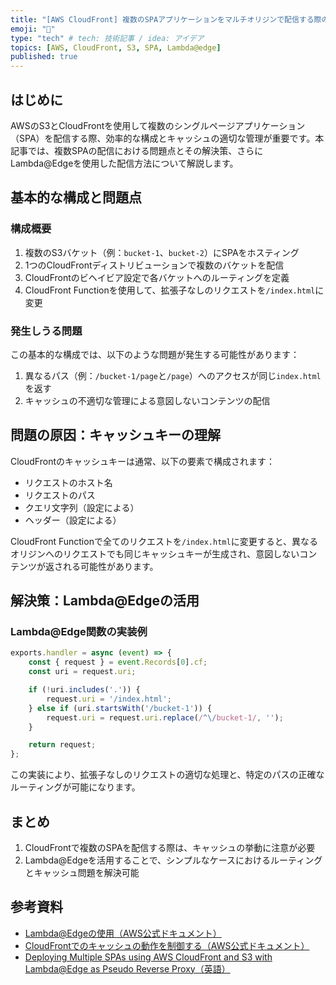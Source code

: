 ```yaml
---
title: "[AWS CloudFront] 複数のSPAアプリケーションをマルチオリジンで配信する際の注意点"
emoji: "🎏"
type: "tech" # tech: 技術記事 / idea: アイデア
topics: [AWS, CloudFront, S3, SPA, Lambda@edge]
published: true
---
```


## はじめに

AWSのS3とCloudFrontを使用して複数のシングルページアプリケーション（SPA）を配信する際、効率的な構成とキャッシュの適切な管理が重要です。本記事では、複数SPAの配信における問題点とその解決策、さらにLambda@Edgeを使用した配信方法について解説します。

## 基本的な構成と問題点

### 構成概要

1. 複数のS3バケット（例：`bucket-1`、`bucket-2`）にSPAをホスティング
2. 1つのCloudFrontディストリビューションで複数のバケットを配信
3. CloudFrontのビヘイビア設定で各バケットへのルーティングを定義
4. CloudFront Functionを使用して、拡張子なしのリクエストを`/index.html`に変更

### 発生しうる問題

この基本的な構成では、以下のような問題が発生する可能性があります：

1. 異なるパス（例：`/bucket-1/page`と`/page`）へのアクセスが同じ`index.html`を返す
2. キャッシュの不適切な管理による意図しないコンテンツの配信

## 問題の原因：キャッシュキーの理解

CloudFrontのキャッシュキーは通常、以下の要素で構成されます：

- リクエストのホスト名
- リクエストのパス
- クエリ文字列（設定による）
- ヘッダー（設定による）

CloudFront Functionで全てのリクエストを`/index.html`に変更すると、異なるオリジンへのリクエストでも同じキャッシュキーが生成され、意図しないコンテンツが返される可能性があります。

## 解決策：Lambda@Edgeの活用

### Lambda@Edge関数の実装例

```javascript
exports.handler = async (event) => {
    const { request } = event.Records[0].cf;
    const uri = request.uri;

    if (!uri.includes('.')) {
        request.uri = '/index.html';
    } else if (uri.startsWith('/bucket-1')) {
        request.uri = request.uri.replace(/^\/bucket-1/, '');
    }

    return request;
};
```

この実装により、拡張子なしのリクエストの適切な処理と、特定のパスの正確なルーティングが可能になります。

## まとめ

1. CloudFrontで複数のSPAを配信する際は、キャッシュの挙動に注意が必要
2. Lambda@Edgeを活用することで、シンプルなケースにおけるルーティングとキャッシュ問題を解決可能

## 参考資料

- [Lambda@Edgeの使用（AWS公式ドキュメント）](https://docs.aws.amazon.com/ja_jp/AmazonCloudFront/latest/DeveloperGuide/lambda-at-the-edge.html)
- [CloudFrontでのキャッシュの動作を制御する（AWS公式ドキュメント）](https://docs.aws.amazon.com/ja_jp/AmazonCloudFront/latest/DeveloperGuide/controlling-the-cache-key.html)
- [Deploying Multiple SPAs using AWS CloudFront and S3 with Lambda@Edge as Pseudo Reverse Proxy（英語）](https://medium.com/@yatharthagoenka/deploying-multiple-spas-using-aws-cloudfront-and-s3-with-lamda-edge-as-pseudo-reverse-proxy-8f6314531885)
